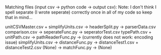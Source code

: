 Matching files (input csv -> python code -> output csv):
Note: I don't think I spell separate (I wrote seperate) correctly once in all of my code so keep that in mind...

unitCSVMaster.csv + simplifyUnits.csv -> headerSplit.py -> parserData.csv
comparison.csv -> seperateFunc.py -> seperatorTest.csv
typePath.csv + unitPath.csv -> pathReaderFunc.py -> (currently does not work: encoding issue)
simplifyUnits.csv -> distanceFunc.py -> distanceTest1.csv + distanceTest2.csv
(None) -> matchFunc.py -> (None)
